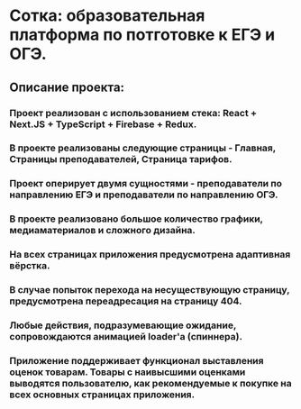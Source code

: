 # Сотка: образовательная платформа по потготовке к ЕГЭ и ОГЭ.

## Описание проекта:

### Проект реализован с использованием стека: React + Next.JS + TypeScript + Firebase + Redux.</li>
### В проекте реализованы следующие страницы - Главная, Страницы преподавателей, Страница тарифов.</li>
### Проект оперирует двумя сущностями - преподаватели по направлению ЕГЭ и преподаватели по направлению ОГЭ.</li>
### В проекте реализовано большое количество графики, медиаматериалов и сложного дизайна.
### На всех страницах приложения предусмотрена адаптивная вёрстка.</li>
### В случае попыток перехода на несуществующую страницу, предусмотрена переадресация на страницу 404.</li>
### Любые действия, подразумевающие ожидание, сопровождаются анимацией loader'а (спиннера).</li>
### Приложение поддерживает функционал выставления оценок товарам. Товары с наивысшими оценками выводятся пользователю, как рекомендуемые к покупке на всех основных страницах приложения.</li>

